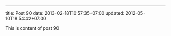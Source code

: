 ---
title: Post 90
date: 2013-02-18T10:57:35+07:00
updated: 2012-05-10T18:54:42+07:00

This is content of post 90